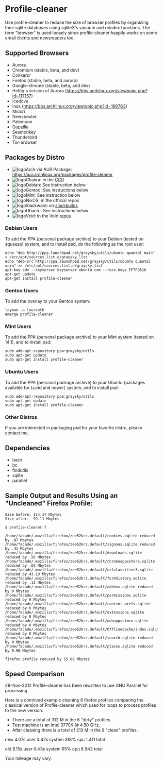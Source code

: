# Profile-cleaner
Use profile-cleaner to reduce the size of browser profiles by organizing their sqlite databases using sqlite3's vacuum and reindex functions. The term "browser" is used loosely since profile-cleaner happily works on some email clients and newsreaders too.

## Supported Browsers
* Aurora
* Chromium (stable, beta, and dev)
* Conkeror
* Firefox (stable, beta, and aurora)
* Google-chrome (stable, beta, and dev)
* Heftig's version of Aurora (https://bbs.archlinux.org/viewtopic.php?id=117157)
* Icedove
* Inox (https://bbs.archlinux.org/viewtopic.php?id=198763)
* Midori
* Newsbeuter
* Palemoon
* Qupzilla
* Seamonkey
* Thunderbird
* Tor-browser

## Packages by Distro
* ![logo](http://www.monitorix.org/imgs/archlinux.png "arch logo")Arch via AUR Package: https://aur.archlinux.org/packages/profile-cleaner
* ![logo](http://s18.postimg.org/w5jvz71mt/chakra.jpg "chakra logo")Chakra: in the [CCR](http://chakraos.org/ccr/packages.php?ID=4501)
* ![logo](http://freedos-32.sourceforge.net/lean/debian_logo.png "debian logo")Debian: See instruction below
* ![logo](http://i.imgur.com/ooVjgFG.png "gentoo logo")Gentoo: See instructions below
* ![logo](https://wiki.installgentoo.com/images/thumb/3/3f/Logo_Linux_Mint.png/32px-Logo_Linux_Mint.png "mint logo")Mint: See instruction below
* ![logo](http://s29.postimg.org/ofjg812er/nixos_logo_small.png "nixos logo")NixOS: in the official repos
* ![logo](http://wiki.codeblocks.org/images/8/8b/Slackware-logo_32.png "slack logo")Slackware: on [slackbuilds](http://slackbuilds.org/apps/profile-cleaner/)
* ![logo](http://www.monitorix.org/imgs/ubuntu.png "ubuntu logo")Ubuntu: See instructions below
* ![logo](http://s23.postimg.org/5pabe2o5z/void_logo_transparent.png "void logo")Void: in the Void [repos](https://github.com/xtraeme/xbps-packages/tree/master/srcpkgs/profile-cleaner)


### Debian Users
To add the PPA (personal package archive) to your Debian (tested on squeeze) system, and to install psd, do the following as the root user:

    echo "deb http://ppa.launchpad.net/graysky/utils/ubuntu quantal main" > /etc/apt/sources.list.d/graysky.list
    echo "deb-src http://ppa.launchpad.net/graysky/utils/ubuntu quantal main" >> /etc/apt/sources.list.d/graysky.list
    apt-key adv --keyserver keyserver.ubuntu.com --recv-keys FF7F9516
    apt-get update
    apt-get install profile-cleaner

### Gentoo Users
To add the overlay to your Gentoo system:

    layman -a laurentb
    emerge profile-cleaner

### Mint Users
To add the PPA (personal package archive) to your Mint system (tested on 14.1), and to install psd:

    sudo add-apt-repository ppa:graysky/utils
    sudo apt-get update
    sudo apt-get install profile-cleaner

### Ubuntu Users
To add the PPA (personal package archive) to your Ubuntu (packages available for Lucid and newer) system, and to install psd:

    sudo add-apt-repository ppa:graysky/utils
    sudo apt-get update
    sudo apt-get install profile-cleaner

### Other Distros
If you are interested in packaging psd for your favorite distro, please contact me.

## Dependencies
* bash
* bc
* findutils
* sqlite
* parallel

## Sample Output and Results Using an "Uncleaned" Firefox Profile:

	Size before: 154.17 Mbytes
	Size after:  99.11 Mbytes

	$ profile-cleaner f

	/home/facade/.mozilla/firefox/zee52krz.default/cookies.sqlite reduced by .87 Mbytes
	/home/facade/.mozilla/firefox/zee52krz.default/signons.sqlite reduced by .41 Mbytes
	/home/facade/.mozilla/firefox/zee52krz.default/downloads.sqlite reduced by .56 Mbytes
	/home/facade/.mozilla/firefox/zee52krz.default/chromeappsstore.sqlite reduced by .03 Mbytes
	/home/facade/.mozilla/firefox/zee52krz.default/urlclassifier3.sqlite reduced by 43.10 Mbytes
	/home/facade/.mozilla/firefox/zee52krz.default/formhistory.sqlite reduced by .11 Mbytes
	/home/facade/.mozilla/firefox/zee52krz.default/addons.sqlite reduced by 0 Mbytes
	/home/facade/.mozilla/firefox/zee52krz.default/permissions.sqlite reduced by 0 Mbytes
	/home/facade/.mozilla/firefox/zee52krz.default/content-prefs.sqlite reduced by 0 Mbytes
	/home/facade/.mozilla/firefox/zee52krz.default/extensions.sqlite reduced by 0 Mbytes
	/home/facade/.mozilla/firefox/zee52krz.default/webappsstore.sqlite reduced by 0 Mbytes
	/home/facade/.mozilla/firefox/zee52krz.default/OfflineCache/index.sqlite reduced by 0 Mbytes
	/home/facade/.mozilla/firefox/zee52krz.default/search.sqlite reduced by 0 Mbytes
	/home/facade/.mozilla/firefox/zee52krz.default/places.sqlite reduced by 9.98 Mbytes

	firefox profile reduced by 55.06 Mbytes

## Speed Comparison
28-Nov-2012		Profile-cleaner has been rewritten to use GNU Parallel for processing.

Here is a contrived example cleaning 6 firefox profiles comparing the classical version of Profile-cleaner which used for loops to process profiles to the new version:

* There are a total of 312 M in the 6 "dirty" profiles.
* Test machine is an Intel 3770K @ 4.50 GHz.
* After cleaning there is a total of 213 M in the 6 "clean" profiles.

new 4.07s user 0.42s system 318% cpu 1.411 total

old 8.15s user 0.43s system 95% cpu 8.942 total

Your mileage may vary.
